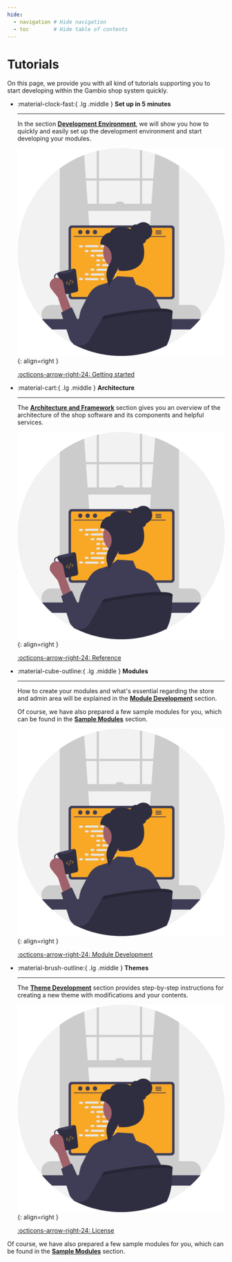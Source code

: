 ```yaml
---
hide:
  - navigation # Hide navigation
  - toc        # Hide table of contents
---
```


# Tutorials

On this page, we provide you with all kind of tutorials supporting you to start developing within the Gambio shop
system quickly.


<div class="grid cards" markdown>

-   :material-clock-fast:{ .lg .middle } __Set up in 5 minutes__

    ---

    In the section **[Development Environment]**, we will show you how to quickly and easily set up the development
    environment and start developing your modules.

    ![](assets/svg/undraw_programmer_re_owql.svg "undraw_programmer_re_owql"){: align=right }


    [:octicons-arrow-right-24: Getting started](#)

-   :material-cart:{ .lg .middle } __Architecture__

    ---

    The **[Architecture and Framework]** section gives you an overview of the architecture of the shop software and its
    components and helpful services.

    ![](assets/svg/undraw_programmer_re_owql.svg "undraw_programmer_re_owql"){: align=right }

    [:octicons-arrow-right-24: Reference](#)

-   :material-cube-outline:{ .lg .middle } __Modules__

    ---

    How to create your modules and what's essential regarding the store and admin area will be explained in the
    **[Module Development]** section.

    Of course, we have also prepared a few sample modules for you, which can be found in the **[Sample Modules]** section.

    ![](assets/svg/undraw_programmer_re_owql.svg "undraw_programmer_re_owql"){: align=right }

    [:octicons-arrow-right-24: Module Development](#)

-   :material-brush-outline:{ .lg .middle } __Themes__

    ---

    The **[Theme Development]** section provides step-by-step instructions for creating a new theme with modifications
    and your contents.

    ![](assets/svg/undraw_programmer_re_owql.svg "undraw_programmer_re_owql"){: align=right }

    [:octicons-arrow-right-24: License](#)

</div>

Of course, we have also prepared a few sample modules for you, which can be found in the **[Sample Modules]** section.


[Development Environment]: develop-environment/index.md
[Architecture and Framework]: framework/index.md
[Module Development]: module-development/index.md
[Sample Modules]: sample-modules/index.md
[Theme Development]: theme-development/index.md
